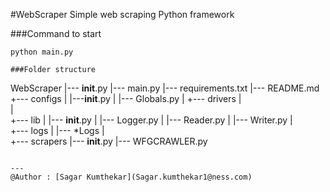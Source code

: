 #WebScraper
Simple web scraping Python framework

###Command to start
```
python main.py 

###Folder structure

```
WebScraper
|--- __init__.py
|--- main.py
|--- requirements.txt
|--- README.md
+--- configs
|    |---__init__.py
|    |--- Globals.py
|
+--- drivers
|     
|    
+--- lib
|    |--- __init__.py
|    |--- Logger.py
|    |--- Reader.py
|    |--- Writer.py
|    
+--- logs
|    |--- *Logs
|    
+--- scrapers 
     |--- __init__.py
     |--- WFGCRAWLER.py
    

```

---
@Author : [Sagar Kumthekar](Sagar.kumthekar1@ness.com)